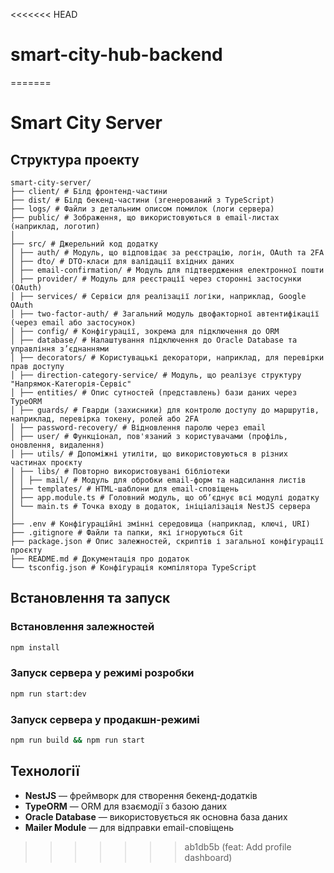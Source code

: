 <<<<<<< HEAD
# smart-city-hub-backend
=======
# Smart City Server

## Структура проекту

```
smart-city-server/
├── client/ # Білд фронтенд-частини
├── dist/ # Білд бекенд-частини (згенерований з TypeScript)
├── logs/ # Файли з детальним описом помилок (логи сервера)
├── public/ # Зображення, що використовуються в email-листах (наприклад, логотип)
│
├── src/ # Джерельний код додатку
│ ├── auth/ # Модуль, що відповідає за реєстрацію, логін, OAuth та 2FA
│ ├── dto/ # DTO-класи для валідації вхідних даних
│ ├── email-confirmation/ # Модуль для підтвердження електронної пошти
│ ├── provider/ # Модуль для реєстрації через сторонні застосунки (OAuth)
│ ├── services/ # Сервіси для реалізації логіки, наприклад, Google OAuth
│ ├── two-factor-auth/ # Загальний модуль двофакторної автентифікації (через email або застосунок)
│ ├── config/ # Конфігурації, зокрема для підключення до ORM
│ ├── database/ # Налаштування підключення до Oracle Database та управління з’єднаннями
│ ├── decorators/ # Користувацькі декоратори, наприклад, для перевірки прав доступу
│ ├── direction-category-service/ # Модуль, що реалізує структуру "Напрямок-Категорія-Сервіс"
│ ├── entities/ # Опис сутностей (представлень) бази даних через TypeORM
│ ├── guards/ # Гварди (захисники) для контролю доступу до маршрутів, наприклад, перевірка токену, ролей або 2FA
│ ├── password-recovery/ # Відновлення паролю через email
│ ├── user/ # Функціонал, пов'язаний з користувачами (профіль, оновлення, видалення)
│ ├── utils/ # Допоміжні утиліти, що використовуються в різних частинах проєкту
│ ├── libs/ # Повторно використовувані бібліотеки
│ │ ├── mail/ # Модуль для обробки email-форм та надсилання листів
│ ├── templates/ # HTML-шаблони для email-сповіщень
│ ├── app.module.ts # Головний модуль, що об’єднує всі модулі додатку
│ └── main.ts # Точка входу в додаток, ініціалізація NestJS сервера
│
├── .env # Конфігураційні змінні середовища (наприклад, ключі, URI)
├── .gitignore # Файли та папки, які ігноруються Git
├── package.json # Опис залежностей, скриптів і загальної конфігурації проєкту
├── README.md # Документація про додаток
└── tsconfig.json # Конфігурація компілятора TypeScript
```

## Встановлення та запуск

### Встановлення залежностей

```sh
npm install
```

### Запуск сервера у режимі розробки

```sh
npm run start:dev
```

### Запуск сервера у продакшн-режимі

```sh
npm run build && npm run start
```

## Технології

- **NestJS** — фреймворк для створення бекенд-додатків
- **TypeORM** — ORM для взаємодії з базою даних
- **Oracle Database** — використовується як основна база даних
- **Mailer Module** — для відправки email-сповіщень
>>>>>>> ab1db5b (feat: Add profile dashboard)
